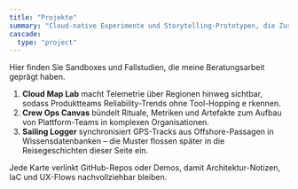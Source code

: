 ```yaml
---
title: "Projekte"
summary: "Cloud-native Experimente und Storytelling-Prototypen, die Zusammenarbeit mit Technologie neu denken."
cascade:
  type: "project"
---
```


Hier finden Sie Sandboxes und Fallstudien, die meine Beratungsarbeit geprägt haben.

1. **Cloud Map Lab** macht Telemetrie über Regionen hinweg sichtbar, sodass Produktteams Reliability-Trends ohne Tool-Hopping e
rkennen.
2. **Crew Ops Canvas** bündelt Rituale, Metriken und Artefakte zum Aufbau von Plattform-Teams in komplexen Organisationen.
3. **Sailing Logger** synchronisiert GPS-Tracks aus Offshore-Passagen in Wissensdatenbanken – die Muster flossen später in die
Reisegeschichten dieser Seite ein.

Jede Karte verlinkt GitHub-Repos oder Demos, damit Architektur-Notizen, IaC und UX-Flows nachvollziehbar bleiben.


